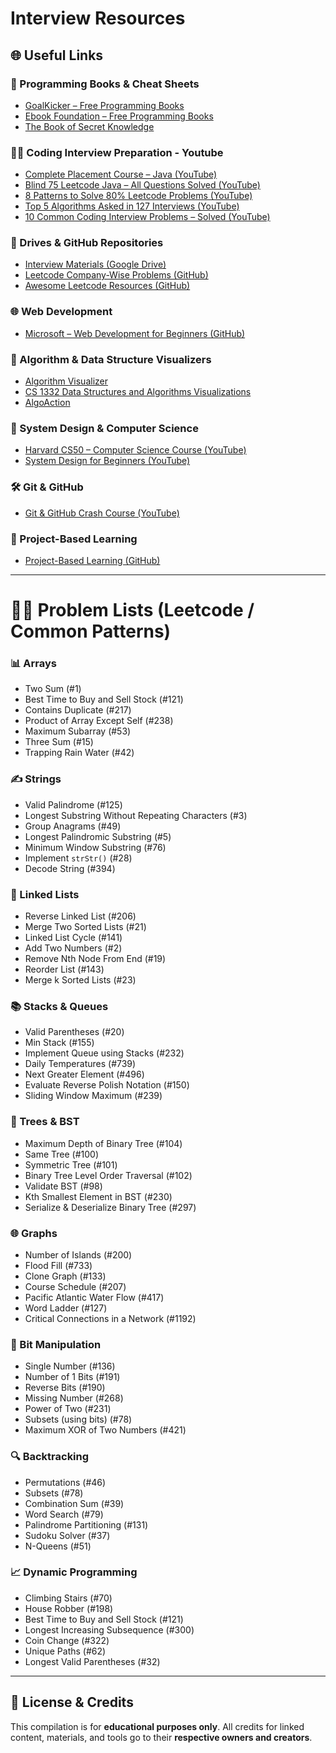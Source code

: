 # Interview Resources

## 🌐 Useful Links

### 📖 Programming Books & Cheat Sheets
* [GoalKicker – Free Programming Books](https://goalkicker.com/)
* [Ebook Foundation – Free Programming Books](https://github.com/EbookFoundation/free-programming-books)
* [The Book of Secret Knowledge](https://github.com/trimstray/the-book-of-secret-knowledge)

### 👨‍💻 Coding Interview Preparation - Youtube
* [Complete Placement Course – Java (YouTube)](https://www.youtube.com/watch?v=yRpLlJmRo2w&list=PLfqMhTWNBTe3LtFWcvwpqTkUSlB32kJop)
* [Blind 75 Leetcode Java – All Questions Solved (YouTube)](https://www.youtube.com/watch?v=PieZjz2Pyhw)
* [8 Patterns to Solve 80% Leetcode Problems (YouTube)](https://www.youtube.com/watch?v=xo7XrRVxH8Y)
* [Top 5 Algorithms Asked in 127 Interviews (YouTube)](https://www.youtube.com/watch?v=EM8IgIIiOdY)
* [10 Common Coding Interview Problems – Solved (YouTube)](https://www.youtube.com/watch?v=Peq4GCPNC5c)

### 📁 Drives & GitHub Repositories
* [Interview Materials (Google Drive)](https://drive.google.com/drive/folders/1DCD8y0XoPjgSJrTNf20QrUxSAs2xnTyf)
* [Leetcode Company-Wise Problems (GitHub)](https://github.com/liquidslr/leetcode-company-wise-problems)
* [Awesome Leetcode Resources (GitHub)](https://github.com/ashishps1/awesome-leetcode-resources)

### 🌐 Web Development
* [Microsoft – Web Development for Beginners (GitHub)](https://github.com/microsoft/Web-Dev-For-Beginners)

### 🎨 Algorithm & Data Structure Visualizers
* [Algorithm Visualizer](https://algorithm-visualizer.org/)
* [CS 1332 Data Structures and Algorithms Visualizations](https://csvistool.com/)
* [AlgoAction](https://www.algoaction.xyz/)

### 🧰 System Design & Computer Science
* [Harvard CS50 – Computer Science Course (YouTube)](https://www.youtube.com/watch?v=LfaMVlDaQ24)
* [System Design for Beginners (YouTube)](https://www.youtube.com/watch?v=m8Icp_Cid5o)

### 🛠️ Git & GitHub
* [Git & GitHub Crash Course (YouTube)](https://www.youtube.com/watch?v=vA5TTz6BXhY)

### 🚀 Project-Based Learning
* [Project-Based Learning (GitHub)](https://github.com/practical-tutorials/project-based-learning)

---

# 🧑‍💻 Problem Lists (Leetcode / Common Patterns)

### 📊 Arrays
* Two Sum (#1)
* Best Time to Buy and Sell Stock (#121)
* Contains Duplicate (#217)
* Product of Array Except Self (#238)
* Maximum Subarray (#53)
* Three Sum (#15)
* Trapping Rain Water (#42)

### ✍️ Strings
* Valid Palindrome (#125)
* Longest Substring Without Repeating Characters (#3)
* Group Anagrams (#49)
* Longest Palindromic Substring (#5)
* Minimum Window Substring (#76)
* Implement `strStr()` (#28)
* Decode String (#394)

### 🔗 Linked Lists
* Reverse Linked List (#206)
* Merge Two Sorted Lists (#21)
* Linked List Cycle (#141)
* Add Two Numbers (#2)
* Remove Nth Node From End (#19)
* Reorder List (#143)
* Merge k Sorted Lists (#23)

### 📚 Stacks & Queues
* Valid Parentheses (#20)
* Min Stack (#155)
* Implement Queue using Stacks (#232)
* Daily Temperatures (#739)
* Next Greater Element (#496)
* Evaluate Reverse Polish Notation (#150)
* Sliding Window Maximum (#239)

### 🌲 Trees & BST
* Maximum Depth of Binary Tree (#104)
* Same Tree (#100)
* Symmetric Tree (#101)
* Binary Tree Level Order Traversal (#102)
* Validate BST (#98)
* Kth Smallest Element in BST (#230)
* Serialize & Deserialize Binary Tree (#297)

### 🌐 Graphs
* Number of Islands (#200)
* Flood Fill (#733)
* Clone Graph (#133)
* Course Schedule (#207)
* Pacific Atlantic Water Flow (#417)
* Word Ladder (#127)
* Critical Connections in a Network (#1192)

### 🧮 Bit Manipulation
* Single Number (#136)
* Number of 1 Bits (#191)
* Reverse Bits (#190)
* Missing Number (#268)
* Power of Two (#231)
* Subsets (using bits) (#78)
* Maximum XOR of Two Numbers (#421)

### 🔍 Backtracking
* Permutations (#46)
* Subsets (#78)
* Combination Sum (#39)
* Word Search (#79)
* Palindrome Partitioning (#131)
* Sudoku Solver (#37)
* N-Queens (#51)

### 📈 Dynamic Programming
* Climbing Stairs (#70)
* House Robber (#198)
* Best Time to Buy and Sell Stock (#121)
* Longest Increasing Subsequence (#300)
* Coin Change (#322)
* Unique Paths (#62)
* Longest Valid Parentheses (#32)

---

## 📜 License & Credits

This compilation is for **educational purposes only**.
All credits for linked content, materials, and tools go to their **respective owners and creators**.
